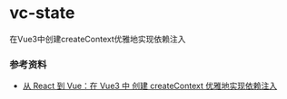 # vc-state

在Vue3中创建createContext优雅地实现依赖注入

### 参考资料

- [从 React 到 Vue：在 Vue3 中 创建 createContext 优雅地实现依赖注入](https://juejin.cn/post/7249624871722221623?searchId=20231220120321CC3D6A9A135F2D5D56D0)
